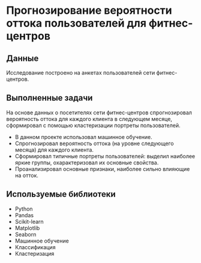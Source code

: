 # Прогнозирование вероятности оттока пользователей для фитнес-центров

## Данные

Исследование построено на анкетах пользователей сети фитнес-центров.

## Выполненные задачи

На основе данных о посетителях сети фитнес-центров спрогнозировал вероятность оттока для каждого клиента в следующем месяце, сформировал с помощью кластеризации портреты пользователей.

* В данном проекте использовал машинное обучение. 
* Спрогнозировал вероятность оттока (на уровне следующего месяца) для каждого клиента.
* Сформировал типичные портреты пользователей: выделил наиболее яркие группы, охарактеризовал их основные свойства.
* Проанализировал основные признаки, наиболее сильно влияющие на отток.

## Используемые библиотеки

* Python
* Pandas
* Scikit-learn
* Matplotlib
* Seaborn
* Машинное обучение
* Классификация
* Кластеризация
